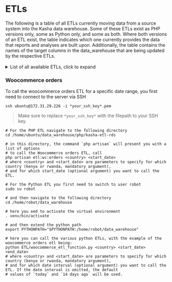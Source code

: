 # ETLs

<aside class="notice">
The following is a table of all ETLs currently moving data from a source system into the Kasha data warehouse.
Some of these ETLs exist as PHP versions only, some as Python only, and some as both.
Where both versions of an ETL exist, the table indicates which one currently provides the data that reports and analyses are built upon.
Additionally, the table contains the names of the target columns in the data_warehouse that are being updated by the respective ETLs.
</aside>
<br>
<details>
<summary>List of all available ETLs, click to expand</summary>

| **source system for the ETL** | **PHP ETL available** | **Python ETL available**  | **reporting source**  | **SQL tables**
|-------------------------------|-----------------------|---------------------------|-----------------------|----------------|
| Woocommerce orders      | TRUE | TRUE | PHP    | <html><body><ul><li>PHP</li><ul><li>KASHA_DWH.woocommerce_orders</li><li>KASHA_DWH.woocommerce_order_line_items</li><li>KASHA_DWH.woocommerce_order_shipings</li><li>KASHA_DWH.woocommerce_order_refunds</li><li>KASHA_DWH.woocommerce_order_fees</li><li>KASHA_DWH.woocommerce_product_categories</li></ul><li>Python</li><ul><li>KASHA_DWH.python_woocommerce_orders</li><li>KASHA_DWH.python_woocommerce_order_meta_data</li><li>KASHA_DWH.python_woocommerce_order_line_items</li><li>KASHA_DWH.python_woocommerce_order_shiping_lines</li><li>KASHA_DWH.python_woocommerce_order_fee_lines</li><li>KASHA_DWH.python_woocommerce_product_categories</li></ul></ul></body></html> |
| Tradegecko orders       | TRUE | TRUE | Python | <html><body><ul><li>PHP</li><ul><li>KASHA_DWH.tradegecko_orders</li><li>KASHA_DWH.tradegecko_order_line_items</li></ul><li>Python</li><ul><li>KASHA_DWH.new_tradegecko_orders</li><li>KASHA_DWH.new_tradegecko_order_line_items</li></ul></ul></body></html> |
| ...                     |      |      |        | |
| ...                     |      |      |        | |
</details>

### Woocommerce orders
To call the woocommerce orders ETL for a specific date range, you first need to connect to the server via SSH

`ssh ubuntu@172.31.29.226 -i *your_ssh_key*.pem`
> Make sure to replace `*your_ssh_key*` with the filepath to your SSH key.
```shell
# For the PHP ETL navigate to the following directory
cd /home/ubuntu/data_warehouse/php/kasha-etl-rds

# in this directory, the command `php artisan` will present you with a list of options
# to call the Woocommerce orders ETL, call
php artisan etl:wc:orders <country> <start_date>
# where <country> and <start_date> are parameters to specify for which country (kenya or rwanda, mandatory argument),
# and for which start_date (optional argument) you want to call the ETL.
```

```shell
# For the Python ETL you first need to switch to user robot
sudo su robot

# and then navigate to the following directory
cd /home/robot/data_warehouse

# here you eed to activate the virtual environment
. venv/bin/activate

# and then extend the python path
export PYTHONPATH="$PYTHONPATH:/home/robot/data_warehouse"

# here you can call the various python ETLs, with the example of the woocommerce orders etl being:
python ETL/woocommerce_etl_function.py <country> <start_date> <end_date>
# where <country> and <start_date> are parameters to specify for which country (kenya or rwanda, mandatory argument),
# and for which date interval (optional argument) you want to call the ETL. If the date interval is omitted, the default
# values of `today` and `14 days ago` will be used. 
```
